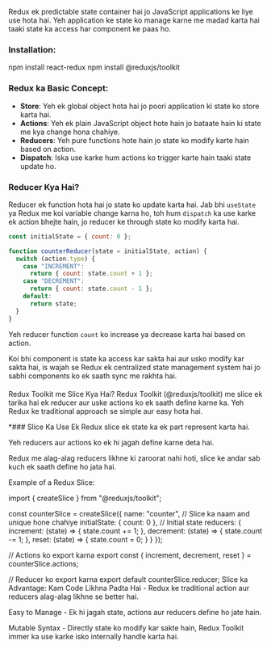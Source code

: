 Redux ek predictable state container hai jo JavaScript applications ke liye use hota hai. Yeh application ke state ko manage karne me madad karta hai taaki state ka access har component ke paas ho.


### **Installation**:
npm install react-redux
npm install @reduxjs/toolkit


### **Redux ka Basic Concept**:
- **Store**: Yeh ek global object hota hai jo poori application ki state ko store karta hai.
- **Actions**: Yeh ek plain JavaScript object hote hain jo bataate hain ki state me kya change hona chahiye.
- **Reducers**: Yeh pure functions hote hain jo state ko modify karte hain based on action.
- **Dispatch**: Iska use karke hum actions ko trigger karte hain taaki state update ho.

### **Reducer Kya Hai?**
Reducer ek function hota hai jo state ko update karta hai. Jab bhi `useState` ya Redux me koi variable change karna ho, toh hum `dispatch` ka use karke ek action bhejte hain, jo reducer ke through state ko modify karta hai.

```javascript
const initialState = { count: 0 };

function counterReducer(state = initialState, action) {
  switch (action.type) {
    case "INCREMENT":
      return { count: state.count + 1 };
    case "DECREMENT":
      return { count: state.count - 1 };
    default:
      return state;
  }
}
```
Yeh reducer function `count` ko increase ya decrease karta hai based on action.

Koi bhi component is state ka access kar sakta hai aur usko modify kar sakta hai, is wajah se Redux ek centralized state management system hai jo sabhi components ko ek saath sync me rakhta hai.

####
Redux Toolkit me Slice Kya Hai?
Redux Toolkit (@reduxjs/toolkit) me slice ek tarika hai ek reducer aur uske actions ko ek saath define karne ka. Yeh Redux ke traditional approach se simple aur easy hota hai.

*###
Slice Ka Use
Ek Redux slice ek state ka ek part represent karta hai.

Yeh reducers aur actions ko ek hi jagah define karne deta hai.

Redux me alag-alag reducers likhne ki zaroorat nahi hoti, slice ke andar sab kuch ek saath define ho jata hai.

Example of a Redux Slice:

import { createSlice } from "@reduxjs/toolkit";

const counterSlice = createSlice({
  name: "counter", // Slice ka naam and unique hone chahiye
  initialState: { count: 0 }, // Initial state
  reducers: {
    increment: (state) => {
      state.count += 1;
    },
    decrement: (state) => {
      state.count -= 1;
    },
    reset: (state) => {
      state.count = 0;
    }
  }
});

// Actions ko export karna
export const { increment, decrement, reset } = counterSlice.actions;

// Reducer ko export karna
export default counterSlice.reducer;
Slice ka Advantage:
Kam Code Likhna Padta Hai - Redux ke traditional action aur reducers alag-alag likhne se better hai.

Easy to Manage - Ek hi jagah state, actions aur reducers define ho jate hain.

Mutable Syntax - Directly state ko modify kar sakte hain, Redux Toolkit immer ka use karke isko internally handle karta hai.

